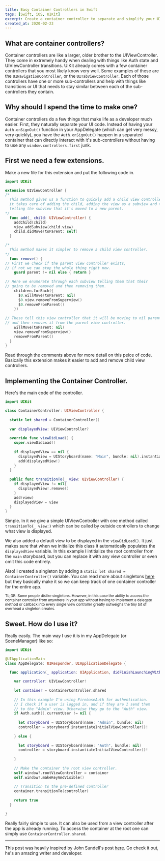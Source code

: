 ```yaml
---
title: Easy Container Controllers in Swift
tags: [Swift, iOS, UIKit]
excerpt: Create a container controller to separate and simplify your UIKit views.
created_at: 2020-02-23
---
```


## What are container controllers?

Container controllers are like a larger, older brother to the UIViewController. They come in extremely handy when dealing with things like Auth state and UIViewController transitions. UIKit already comes with a few container controllers that you most likely know very well. Some examples of these are the `UINavigationController`, or the `UITabViewController`. Each of those controllers have one or more sub-controllers and help with things like transitions or UI that needs to stay similar between each of the sub-controllers they contain.

## Why should I spend the time to make one?

Container controllers do a few things that make life as a developer much easier. First, they naturally separate your UI code. Instead of having your `Auth.onSignOut()` function in your AppDelegate (which can get very messy, very quickly), you have the `Auth.onSignOut()` happen in a separated container that can directly interact with it's sub-controllers without having to use any `window.controllers.first` junk.

## First we need a few extensions.

Make a new file for this extension and put the following code in.

```swift
import UIKit

extension UIViewController {
/*
  This method gives us a function to quickly add a child view controller,
  it takes care of adding the child, adding the view as a subview and then 
  telling the subview that it's moved to a new parent.
*/
  func add(_ child: UIViewController) {
    addChild(child)
    view.addSubview(child.view)
    child.didMove(toParent: self)
  }

/*
  This method makes it simpler to remove a child view controller.
*/
  func remove() {
// First we check if the parent view controller exists, 
// if not we can stop the whole thing right now.
    guard parent != nil else { return }
		
// Here we enumerate through each subview telling them that their
// going to be removed and then removing them.
    children.forEach({ 
      $0.willMove(toParent: nil)
      $0.view.removeFromSuperview() 
      $0.removeFromParent() 
    })
		
// These tell this view controller that it will be moving to nil parent
// and then removes it from the parent view controller.
    willMove(toParent: nil)
    view.removeFromSuperview()
    removeFromParent()
  }
}

```

Read through the comments above for more detail on this peice of code. Basically this extension makes it easier to add and remove child view controllers.

## Implementing the Container Controller.

Here's the main code of the controller.

```swift
import UIKit

class ContainerController: UIViewController {
	
  static let shared = ContainerController()
	
  var displayedView: UIViewController?
	
  override func viewDidLoad() {
    super.viewDidLoad()
		
    if displayedView == nil {
      displayedView = UIStoryboard(name: "Main", bundle: nil).instantiateInitialViewController()
      add(displayedView!)
    }
  }
	
  public func transitionTo(_ view: UIViewController) {
    if displayedView != nil{
      displayedView!.remove()
    }
    add(view)
    displayedView = view
  }
}
```

Simple. In it we give a simple UIViewController with one method called `transitionTo(_ view:)` which can be called by outside controllers to change what view is displayed.

We also added a default view to be displayed in the `viewDidLoad()`. It just makes sure that when we initialize this class it automatically populates the `displayedView` variable. In this example I intitialize the root controller from the `main` storyboard, but you can replace it with any view controller or even omit this code entirely.

Also! I created a singleton by adding a `static let shared = ContainerController()` variable. You can read more about singletons [here](https://cocoacasts.com/what-is-a-singleton-and-how-to-create-one-in-swift) but they basically make it so we can keep track of one container controller for the entire app.

<small>TL;DR: Some people dislike singletons. However, in this case the ability to access the container controller from anywhere in your app without having to implement a delegate method or callback into every single view controller greatly outweighs the tiny bit of overhead a singleton creates. </small>

## Sweet. How do I use it?

Really easily. The main way I use it is in my AppDelegate (or SceneManager) like so:

```swift
import UIKit

@UIApplicationMain
class AppDelegate: UIResponder, UIApplicationDelegate {

  func application(_ application: UIApplication, didFinishLaunchingWithOptions launchOptions: [UIApplication.LaunchOptionsKey: Any]?) -> Bool {
    
    var controller: UIViewController!
		
    let container = ContainerController.shared
		
    // In this example I'm using FirebaseAuth for authentication.
    // I check if a user is logged in, and if they are I send them
    // to the "Admin" view. Otherwise they go to the "Auth" view.
    if Auth.auth().currentUser != nil {
      
      let storyboard = UIStoryboard(name: "Admin", bundle: nil)
      controller = storyboard.instantiateInitialViewController()!
      
    } else {
      
      let storyboard = UIStoryboard(name: "Auth", bundle: nil)
      controller = storyboard.instantiateInitialViewController()!
      
    }
		
    // Make the container the root view controller.
    self.window?.rootViewController = container
    self.window?.makeKeyAndVisible()
        
    // Transition to the pre-defined controller
    container.transitionTo(controller)
    
    return true
  }

}
```

Really fairly simple to use. It can also be used from a view controller after the app is already running. To access the container at the root one can simply use `ContainerController.shared`.

------

This post was heavily inspired by John Sundell's post [here](https://www.swiftbysundell.com/articles/custom-container-view-controllers-in-swift/). Go check it out, he's an amazing writer and developer.





